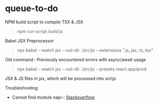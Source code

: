 # queue-to-do

NPM build script to compile TSX & JSX

> npm run-script build:js

Babel JSX Preprocessor

> npx babel --watch jsx --out-dir ./src/js --extensions ".js,.jsx,.ts,.tsx"

Old command : Previously encountered errors with async/await usage

 > npx babel --watch jsx --out-dir ./src/js --presets react-app/prod
 
 JSX & JS files in jsx, which will be processed into src\js

 Troubleshooting
 * Cannot find module napi-: [Stackoverflow](https://stackoverflow.com/questions/65754113/cannot-find-module-e-node-modules-sqlite3-lib-binding-napi-v6-win32-x64-node-s)
